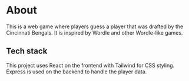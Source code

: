 # About

This is a web game where players guess a player that was drafted by the Cincinnati Bengals. It is inspired by Wordle and other Wordle-like games.

## Tech stack

This project uses React on the frontend with Tailwind for CSS styling. Express is used on the backend to handle the player data.
